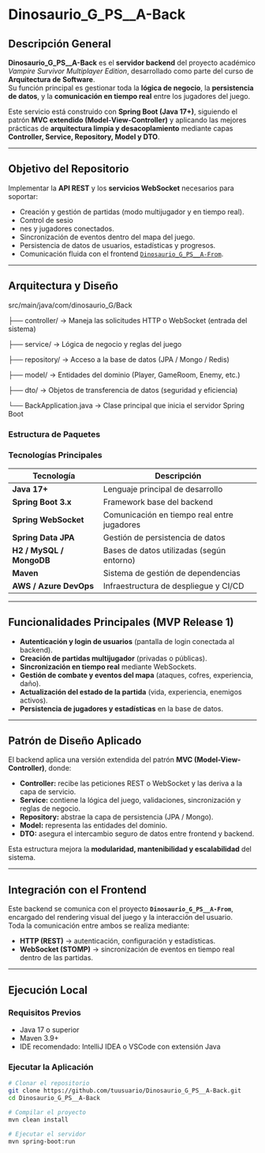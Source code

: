 # Dinosaurio_G_PS__A-Back

## Descripción General

**Dinosaurio_G_PS__A-Back** es el **servidor backend** del proyecto académico *Vampire Survivor Multiplayer Edition*, desarrollado como parte del curso de **Arquitectura de Software**.  
Su función principal es gestionar toda la **lógica de negocio**, la **persistencia de datos**, y la **comunicación en tiempo real** entre los jugadores del juego.

Este servicio está construido con **Spring Boot (Java 17+)**, siguiendo el patrón **MVC extendido (Model-View-Controller)** y aplicando las mejores prácticas de **arquitectura limpia y desacoplamiento** mediante capas **Controller, Service, Repository, Model y DTO**.

---

## Objetivo del Repositorio

Implementar la **API REST** y los **servicios WebSocket** necesarios para soportar:
- Creación y gestión de partidas (modo multijugador y en tiempo real).
- Control de sesio
- nes y jugadores conectados.
- Sincronización de eventos dentro del mapa del juego.
- Persistencia de datos de usuarios, estadísticas y progresos.
- Comunicación fluida con el frontend [`Dinosaurio_G_PS__A-From`](https://github.com/...).

---

## Arquitectura y Diseño

src/main/java/com/dinosaurio_G/Back

├── controller/ → Maneja las solicitudes HTTP o WebSocket (entrada del sistema)

├── service/ → Lógica de negocio y reglas del juego

├── repository/ → Acceso a la base de datos (JPA / Mongo / Redis)

├── model/ → Entidades del dominio (Player, GameRoom, Enemy, etc.)

├── dto/ → Objetos de transferencia de datos (seguridad y eficiencia)

└── BackApplication.java → Clase principal que inicia el servidor Spring Boot

### Estructura de Paquetes

### Tecnologías Principales

| Tecnología | Descripción |
|-------------|--------------|
| **Java 17+** | Lenguaje principal de desarrollo |
| **Spring Boot 3.x** | Framework base del backend |
| **Spring WebSocket** | Comunicación en tiempo real entre jugadores |
| **Spring Data JPA** | Gestión de persistencia de datos |
| **H2 / MySQL / MongoDB** | Bases de datos utilizadas (según entorno) |
| **Maven** | Sistema de gestión de dependencias |
| **AWS / Azure DevOps** | Infraestructura de despliegue y CI/CD |

---

## Funcionalidades Principales (MVP Release 1)

-  **Autenticación y login de usuarios** (pantalla de login conectada al backend).
-  **Creación de partidas multijugador** (privadas o públicas).
-  **Sincronización en tiempo real** mediante WebSockets.
-  **Gestión de combate y eventos del mapa** (ataques, cofres, experiencia, daño).
-  **Actualización del estado de la partida** (vida, experiencia, enemigos activos).
-  **Persistencia de jugadores y estadísticas** en la base de datos.

---

##  Patrón de Diseño Aplicado

El backend aplica una versión extendida del patrón **MVC (Model-View-Controller)**, donde:

- **Controller:** recibe las peticiones REST o WebSocket y las deriva a la capa de servicio.
- **Service:** contiene la lógica del juego, validaciones, sincronización y reglas de negocio.
- **Repository:** abstrae la capa de persistencia (JPA / Mongo).
- **Model:** representa las entidades del dominio.
- **DTO:** asegura el intercambio seguro de datos entre frontend y backend.

Esta estructura mejora la **modularidad, mantenibilidad y escalabilidad** del sistema.

---

##  Integración con el Frontend

Este backend se comunica con el proyecto **`Dinosaurio_G_PS__A-From`**, encargado del rendering visual del juego y la interacción del usuario.  
Toda la comunicación entre ambos se realiza mediante:
- **HTTP (REST)** → autenticación, configuración y estadísticas.
- **WebSocket (STOMP)** → sincronización de eventos en tiempo real dentro de las partidas.

---

## Ejecución Local

### Requisitos Previos
- Java 17 o superior
- Maven 3.9+
- IDE recomendado: IntelliJ IDEA o VSCode con extensión Java

### Ejecutar la Aplicación

```bash
# Clonar el repositorio
git clone https://github.com/tuusuario/Dinosaurio_G_PS__A-Back.git
cd Dinosaurio_G_PS__A-Back

# Compilar el proyecto
mvn clean install

# Ejecutar el servidor
mvn spring-boot:run
